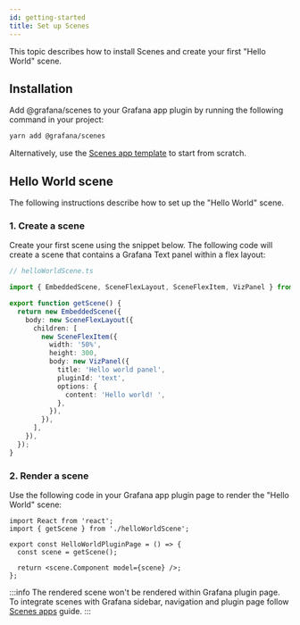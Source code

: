 ```yaml
---
id: getting-started
title: Set up Scenes
---
```


This topic describes how to install Scenes and create your first "Hello World" scene.

## Installation

Add @grafana/scenes to your Grafana app plugin by running the following command in your project:

```bash
yarn add @grafana/scenes
```

Alternatively, use the [Scenes app template](https://github.com/grafana/scenes-app-template/generate) to start from scratch.

## Hello World scene

The following instructions describe how to set up the "Hello World" scene.

### 1. Create a scene

Create your first scene using the snippet below. The following code will create a scene that contains a Grafana Text panel within a flex layout:

```ts
// helloWorldScene.ts

import { EmbeddedScene, SceneFlexLayout, SceneFlexItem, VizPanel } from '@grafana/scenes';

export function getScene() {
  return new EmbeddedScene({
    body: new SceneFlexLayout({
      children: [
        new SceneFlexItem({
          width: '50%',
          height: 300,
          body: new VizPanel({
            title: 'Hello world panel',
            pluginId: 'text',
            options: {
              content: 'Hello world! ',
            },
          }),
        }),
      ],
    }),
  });
}
```

### 2. Render a scene

Use the following code in your Grafana app plugin page to render the "Hello World" scene:

```tsx
import React from 'react';
import { getScene } from './helloWorldScene';

export const HelloWorldPluginPage = () => {
  const scene = getScene();

  return <scene.Component model={scene} />;
};
```

:::info
The rendered scene won't be rendered within Grafana plugin page. To integrate scenes with Grafana sidebar, navigation and plugin page follow [Scenes apps](./scene-app.md) guide.
:::

